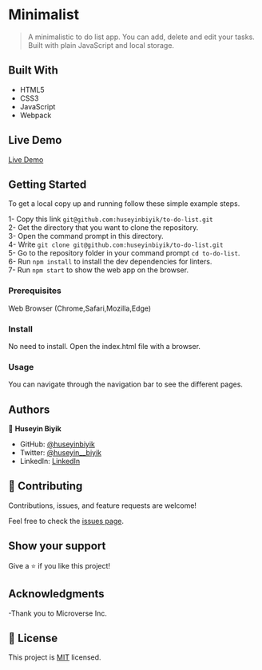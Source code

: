 # Minimalist

> A minimalistic to do list app. You can add, delete and edit your tasks. Built with plain JavaScript and local storage.

## Built With

- HTML5
- CSS3
- JavaScript
- Webpack

## Live Demo
[Live Demo](https://huseyinbiyik.github.io/minimalist/)

## Getting Started

To get a local copy up and running follow these simple example steps.

1- Copy this link `git@github.com:huseyinbiyik/to-do-list.git` <br>
2- Get the directory that you want to clone the repository. <br>
3- Open the command prompt in this directory. <br>
4- Write `git clone git@github.com:huseyinbiyik/to-do-list.git` <br>
5- Go to the repository folder in your command prompt `cd to-do-list`. <br>
6- Run `npm install` to install the dev dependencies for linters. <br>
7- Run `npm start` to show the web app on the browser.

### Prerequisites

Web Browser (Chrome,Safari,Mozilla,Edge)

### Install

No need to install. Open the index.html file with a browser.

### Usage

You can navigate through the navigation bar to see the different pages.

## Authors

👤 **Huseyin Biyik**

- GitHub: [@huseyinbiyik](https://github.com/huseyinbiyik)
- Twitter: [@huseyin__biyik](https://twitter.com/huseyin__biyik)
- LinkedIn: [LinkedIn](https://www.linkedin.com/in/tahahuseyinbiyik/)

## 🤝 Contributing

Contributions, issues, and feature requests are welcome!

Feel free to check the [issues page](../../issues/).

## Show your support

Give a ⭐️ if you like this project!

## Acknowledgments

-Thank you to Microverse Inc.

## 📝 License

This project is [MIT](./MIT.md) licensed.
